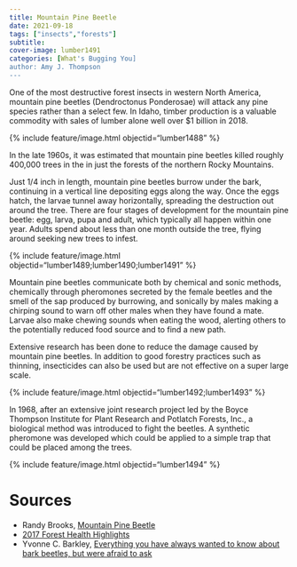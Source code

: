 ```yaml
---
title: Mountain Pine Beetle
date: 2021-09-18
tags: ["insects","forests"]
subtitle: 
cover-image: lumber1491
categories: [What's Bugging You]
author: Amy J. Thompson
---
```


One of the most destructive forest insects in western North America, mountain pine beetles (Dendroctonus Ponderosae) will attack any pine species rather than a select few. In Idaho, timber production is a valuable commodity with sales of lumber alone well over $1 billion in 2018. 

{% include feature/image.html objectid=“lumber1488” %}

In the late 1960s, it was estimated that mountain pine beetles killed roughly 400,000 trees in the in just the forests of the northern Rocky Mountains. 

Just 1/4 inch in length, mountain pine beetles burrow under the bark, continuing in a vertical line depositing eggs along the way. Once the eggs hatch, the larvae tunnel away horizontally, spreading the destruction out around the tree. There are four stages of development for the mountain pine beetle: egg, larva, pupa and adult, which typically all happen within one year. Adults spend about less than one month outside the tree, flying around seeking new trees to infest.

{% include feature/image.html objectid=“lumber1489;lumber1490;lumber1491” %}

Mountain pine beetles communicate both by chemical and sonic methods, chemically through pheromones secreted by the female beetles and the smell of the sap produced by burrowing, and sonically by males making a chirping sound to warn off other males when they have found a mate. Larvae also make chewing sounds when eating the wood, alerting others to the potentially reduced food source and to find a new path.

Extensive research has been done to reduce the damage caused by mountain pine beetles. In addition to good forestry practices such as thinning, insecticides can also be used but are not effective on a super large scale. 

{% include feature/image.html objectid=“lumber1492;lumber1493” %}

In 1968, after an extensive joint research project led by the Boyce Thompson Institute for Plant Research and Potlatch Forests, Inc., a biological method was introduced to fight the beetles. A synthetic pheromone was developed which could be applied to a simple trap that could be placed among the trees.

{% include feature/image.html objectid=“lumber1494” %}

# Sources

- Randy Brooks, [Mountain Pine Beetle](https://www.uidaho.edu/-/media/UIdaho-Responsive/Files/Extension/topic/forestry/ID16-Mountain-Pine-Beetle.pdf)
- [2017 Forest Health Highlights](https://www.fs.fed.us/foresthealth/docs/fhh/ID_FHH_2017.pdf)
- Yvonne C. Barkley, [Everything you have always wanted to know about bark beetles, but were afraid to ask](https://www.uidaho.edu/-/media/UIdaho-Responsive/Files/Extension/topic/forestry/ID26-Everything-you-wanted-to-know-about-bark-beetles.pdf)